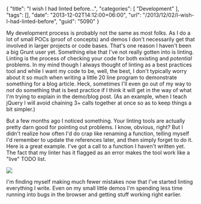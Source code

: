 {
	"title": "I wish I had linted before...",
	"categories": [
		"Development"
	],
	"tags": [],
	"date": "2013-12-02T14:12:00+06:00",
	"url": "/2013/12/02/I-wish-I-had-linted-before",
	"guid": "5090"
}

<p>
My development process is probably not the same as most folks. As I do a lot of small POCs (proof of concepts) and demos I don't necessarily get that involved in larger projects or code bases. That's one reason I haven't been a big Grunt user yet. Something else that I've not really gotten into is linting. Linting is the process of checking your code for both existing and <i>potential</i> problems. In my mind though I always thought of linting as a best practices tool and while I want my code to be, well, the best, I don't typically worry about it so much when writing a little 20 line program to demonstrate something for a blog article. Heck, sometimes I'll even go out of my way to <i>not</i> do something that is best practice if I think it will get in the way of what I'm trying to explain in the demo/blog post. (As an example, when I teach jQuery I will avoid chaining 3+ calls together at once so as to keep things a bit simpler.)
</p>
<!--more-->
<p>
But a few months ago I noticed something. Your linting tools are actually pretty darn good for pointing out problems. I know, obvious, right? But I didn't realize how often I'd do crap like renaming a function, telling myself I'd remember to update the references later, and then simply forget to do it. Here is a great example. I've got a call to a function I haven't written yet. The fact that my linter has it flagged as an error makes the tool work like a "live" TODO list. 
</p>

<p> 
<img src="http://www.raymondcamden.com/images/quiz_quizBrackets.jpg" />
</p>

<p>
I'm finding myself making much fewer mistakes now that I've started linting everything I write. Even on my small little demos I'm spending less time running into bugs in the browser and getting stuff working right earlier. 
</p>